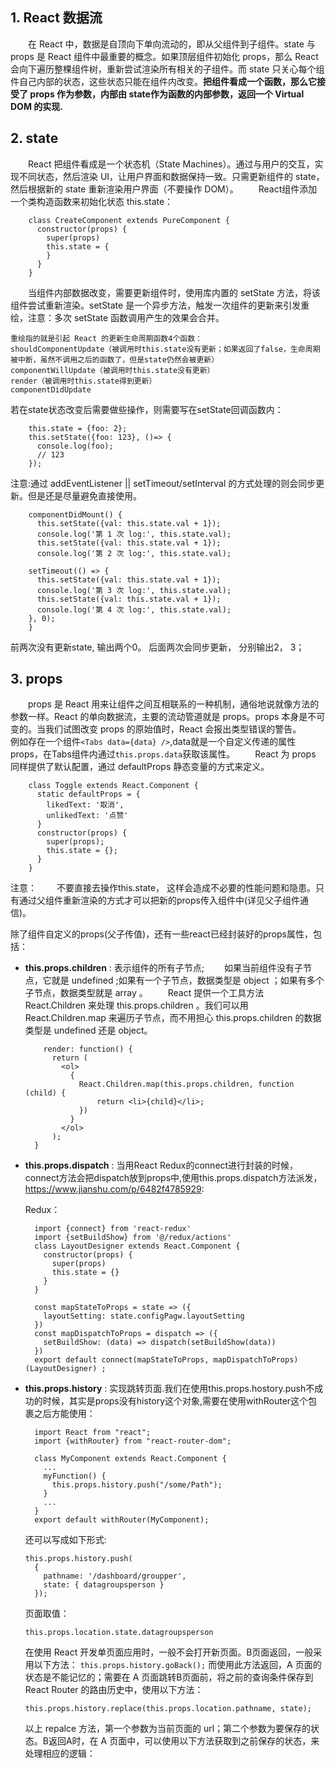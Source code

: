 ## 1. React 数据流
&emsp;&emsp;在 React 中，数据是自顶向下单向流动的，即从父组件到子组件。state 与 props 是 React 组件中最重要的概念。如果顶层组件初始化 props，那么 React 会向下遍历整棵组件树，重新尝试渲染所有相关的子组件。而 state 只关心每个组件自己内部的状态，这些状态只能在组件内改变。**把组件看成一个函数，那么它接受了 props 作为参数，内部由 state作为函数的内部参数，返回一个 Virtual DOM 的实现.**
## 2. state
&emsp;&emsp;React 把组件看成是一个状态机（State Machines）。通过与用户的交互，实现不同状态，然后渲染 UI，让用户界面和数据保持一致。只需更新组件的 state，然后根据新的 state 重新渲染用户界面（不要操作 DOM）。
&emsp;&emsp;React组件添加一个类构造函数来初始化状态 this.state：
```
    class CreateComponent extends PureComponent {
      constructor(props) {
        super(props)
        this.state = {
        }
      }
    }
```
&emsp;&emsp;当组件内部数据改变，需要更新组件时，使用库内置的 setState 方法，将该组件尝试重新渲染。setState 是一个异步方法，触发一次组件的更新来引发重绘，注意：多次 setState 函数调用产生的效果会合并。

    重绘指的就是引起 React 的更新生命周期函数4个函数：
    shouldComponentUpdate（被调用时this.state没有更新；如果返回了false，生命周期被中断，虽然不调用之后的函数了，但是state仍然会被更新）
    componentWillUpdate（被调用时this.state没有更新）
    render（被调用时this.state得到更新）
    componentDidUpdate

  若在state状态改变后需要做些操作，则需要写在setState回调函数内：
```
    this.state = {foo: 2};
    this.setState({foo: 123}, ()=> {
      console.log(foo);
      // 123
    });
```
注意:通过 addEventListener || setTimeout/setInterval 的方式处理的则会同步更新。但是还是尽量避免直接使用。
```
    componentDidMount() {
      this.setState({val: this.state.val + 1});
      console.log('第 1 次 log:', this.state.val);
      this.setState({val: this.state.val + 1});
      console.log('第 2 次 log:', this.state.val);

    setTimeout(() => {
      this.setState({val: this.state.val + 1});
      console.log('第 3 次 log:', this.state.val);   
      this.setState({val: this.state.val + 1});
      console.log('第 4 次 log:', this.state.val); 
    }, 0);
    }
```
前两次没有更新state, 输出两个0。
后面两次会同步更新， 分别输出2， 3；

## 3. props

&emsp;&emsp;props 是 React 用来让组件之间互相联系的一种机制，通俗地说就像方法的参数一样。React 的单向数据流，主要的流动管道就是 props。props 本身是不可变的。当我们试图改变 props 的原始值时，React 会报出类型错误的警告。
&emsp;&emsp;例如存在一个组件```<Tabs data={data} />```,data就是一个自定义传递的属性props，在Tabs组件内通过```this.props.data```获取该属性。
&emsp;&emsp;React 为 props 同样提供了默认配置，通过 defaultProps 静态变量的方式来定义。
```
    class Toggle extends React.Component {
      static defaultProps = {
        likedText: '取消',
        unlikedText: '点赞'
      }        
      constructor(props) {
        super(props);
        this.state = {};
      }
    }
```
注意：
&emsp;&emsp;不要直接去操作this.state， 这样会造成不必要的性能问题和隐患。只有通过父组件重新渲染的方式才可以把新的props传入组件中(详见父子组件通信)。

除了组件自定义的props(父子传值)，还有一些react已经封装好的props属性，包括：
- **this.props.children** : 表示组件的所有子节点;
  &emsp;&emsp;如果当前组件没有子节点，它就是 undefined ;如果有一个子节点，数据类型是 object ；如果有多个子节点，数据类型就是 array 。
  &emsp;&emsp;React 提供一个工具方法 React.Children 来处理 this.props.children 。我们可以用 React.Children.map 来遍历子节点，而不用担心 this.props.children 的数据类型是 undefined 还是 object。
  ```
      render: function() {
        return (
          <ol>
            {
              React.Children.map(this.props.children, function (child) {
                  return <li>{child}</li>;
              })
            }
          </ol>
        );
    }
  ```
- **this.props.dispatch** : 当用React Redux的connect进行封装的时候，connect方法会把dispatch放到props中,使用this.props.dispatch方法派发，https://www.jianshu.com/p/6482f4785929:

  Redux：
  ```
    import {connect} from 'react-redux'
    import {setBuildShow} from '@/redux/actions'
    class LayoutDesigner extends React.Component {
      constructor(props) {
        super(props)
        this.state = {}
      }
    }

    const mapStateToProps = state => ({
      layoutSetting: state.configPagw.layoutSetting
    })
    const mapDispatchToProps = dispatch => ({
      setBuildShow: (data) => dispatch(setBuildShow(data))
    })
    export default connect(mapStateToProps, mapDispatchToProps)(LayoutDesigner) ;
  ```
- **this.props.history** : 实现跳转页面.我们在使用this.props.hostory.push不成功的时候，其实是props没有history这个对象,需要在使用withRouter这个包裹之后方能使用：
  ```
    import React from "react";
    import {withRouter} from "react-router-dom";

    class MyComponent extends React.Component {
      ...
      myFunction() {
        this.props.history.push("/some/Path");
      }
      ...
    }
    export default withRouter(MyComponent);
  ```
  还可以写成如下形式:
  ```
  this.props.history.push(
    { 
      pathname: '/dashboard/groupper', 
      state: { datagroupsperson } 
    });
  ```
  页面取值：
  ```
  this.props.location.state.datagroupsperson
  ```
  在使用 React 开发单页面应用时，一般不会打开新页面。B页面返回，一般采用以下方法：
  ```this.props.history.goBack();```
  而使用此方法返回，A 页面的状态是不能记忆的；需要在 A 页面跳转B页面前，将之前的查询条件保存到 React Router 的路由历史中，使用以下方法：
  ```
  this.props.history.replace(this.props.location.pathname, state);
  ```
  以上 repalce 方法，第一个参数为当前页面的 url；第二个参数为要保存的状态。B返回A时，在 A 页面中，可以使用以下方法获取到之前保存的状态，来处理相应的逻辑：